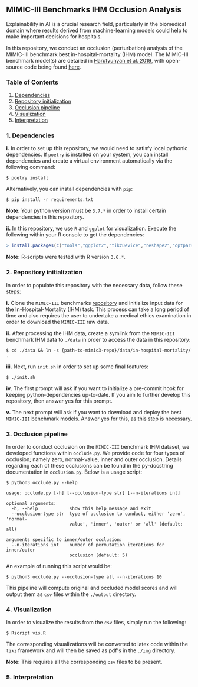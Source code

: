 ## MIMIC-III Benchmarks IHM Occlusion Analysis

Explainability in AI is a crucial research field, particularly in the biomedical domain where results derived from machine-learning models could help to make important decisions for hospitals.

In this repository, we conduct an occlusion (perturbation) analysis of the MIMIC-III benchmark best in-hospital-mortality (IHM) model. The MIMIC-III benchmark model(s) are detailed in [Harutyunyan et al. 2019](https://arxiv.org/abs/1703.07771), with open-source code being found [here](https://github.com/YerevaNN/mimic3-benchmarks).

### Table of Contents
1. [Dependencies](#1-Dependencies) 
2. [Repository initialization](#2-Repository-initialization)
3. [Occlusion pipeline](#3-Occlusion-pipeline)
4. [Visualization](#4-Visualization)
5. [Interpretation](#5-Interpretation)

### 1. Dependencies

**i.** In order to set up this repository, we would need to satisfy local pythonic dependencies. If `poetry` is installed on your system, you can install dependencies and create a virtual environment automatically via the following command:

```shell
$ poetry install
```

Alternatively, you can install dependencies with `pip`:

```shell
$ pip install -r requirements.txt
```

**Note**: Your python version must be `3.7.*` in order to install certain dependencies in this repository. 

**ii.** In this repository, we use `R` and `ggplot` for visualization. Execute the following within your R console to get the dependencies:

```r
> install.packages(c("tools","ggplot2","tikzDevice","reshape2","optparse"))
```

**Note:** R-scripts were tested with R version `3.6.*`.

### 2. Repository initialization

In order to populate this repository with the necessary data, follow these steps:

**i.** Clone the `MIMIC-III` benchmarks [repository](https://github.com/YerevaNN/mimic3-benchmarks) and initialize input data for the In-Hospital-Mortality (IHM) task. This process can take a long period of time and also requires the user to undertake a medical ethics examination in order to download the `MIMIC-III` raw data.

**ii.** After processing the IHM data, create a symlink from the `MIMIC-III` benchmark IHM data to `./data` in order to access the data in this repository:

```shell
$ cd ./data && ln -s {path-to-mimic3-repo}/data/in-hospital-mortality/ .
```

**iii.** Next, run `init.sh` in order to set up some final features:

```shell
$ ./init.sh
```

**iv**. The first prompt will ask if you want to initialize a pre-commit hook for keeping python-dependencies up-to-date. If you aim to further develop this repository, then answer yes for this prompt.

**v.** The next prompt will ask if you want to download and deploy the best `MIMIC-III` benchmark models. Answer yes for this, as this step is necessary.

### 3. Occlusion pipeline

In order to conduct occlusion on the `MIMIC-III` benchmark IHM dataset, we developed functions within `occlude.py`. We provide code for four types of occlusion; namely zero, normal-value, inner and outer occlusion. Details regarding each of these occlusions can be found in the py-docstring documentation in `occlusion.py`. Below is a usage script:

```
$ python3 occlude.py --help

usage: occlude.py [-h] [--occlusion-type str] [--n-iterations int]

optional arguments:
  -h, --help            show this help message and exit
  --occlusion-type str  type of occlusion to conduct, either 'zero', 'normal-
                        value', 'inner', 'outer' or 'all' (default: all)

arguments specific to inner/outer occlusion:
  --n-iterations int    number of permutation iterations for inner/outer
                        occlusion (default: 5)
```

An example of running this script would be:

```shell
$ python3 occlude.py --occlusion-type all --n-iterations 10
```

This pipeline will compute original and occluded model scores and will output them as `csv` files within the `./output` directory.

### 4. Visualization

In order to visualize the results from the `csv` files, simply run the following:

```shell
$ Rscript vis.R
```

The corresponding visualizations will be converted to latex code within the `tikz` framework and will then be saved as pdf's in the `./img` directory.

**Note:** This requires all the corresponding `csv` files to be present.

### 5. Interpretation 
